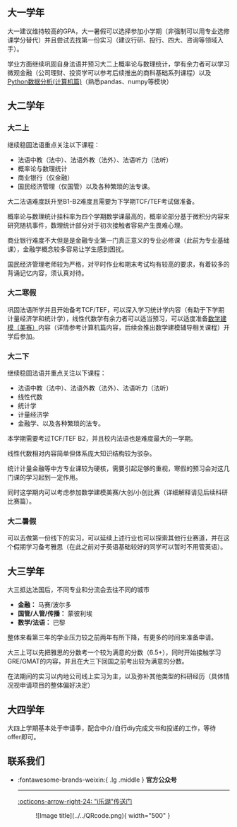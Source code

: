 

## **大一学年**
大一建议维持较高的GPA，大一暑假可以选择参加小学期（非强制可以用专业选修课学分替代）并且尝试去找第一份实习（建议行研、投行、四大、咨询等领域入手）。

学业方面继续巩固自身法语并预习大二上概率论与数理统计，学有余力者可以学习微观金融（公司理财、投资学可以参考后续推出的商科基础系列课程）以及[Python数据分析(计算机篇)](https://panospeng.github.io/xiuyuan.github.io/CS_BASE/Introduction2Programming/python/)（熟悉pandas、numpy等模块）

## **大二学年**
### **大二上** 
继续稳固法语重点关注以下课程：

- 法语中教（法中）、法语外教（法外）、法语听力（法听）
- 概率论与数理统计
- 商业银行（仅金融）
- 国民经济管理（仅国管）以及各种繁琐的法专课。

大二法语难度跃升至B1-B2难度且需要为下学期TCF/TEF考试做准备。

概率论与数理统计挂科率为四个学期数学课最高的，概率论部分基于微积分内容来研究随机事件，数理统计部分对于初次接触者容易产生畏难心理。

商业银行难度不大但是是金融专业第一门真正意义的专业必修课（此前为专业基础课），金融学概念较多容易让学生感到困扰。

国民经济管理老师较为严格，对平时作业和期末考试均有较高的要求，有着较多的背诵记忆内容，须认真对待。

### **大二寒假**
巩固法语所学并且开始备考TCF/TEF，可以深入学习统计学内容（有助于下学期计量经济学和统计学），线性代数学有余力者可以适当预习，可以适度准备[数学建模（美赛）](https://panospeng.github.io/xiuyuan.github.io/CS_BASE/Math_modeling/MCM/)内容（详情参考计算机篇内容，后续会推出数学建模辅导相关课程）开学后参加。

### **大二下** 
继续稳固法语并重点关注以下课程：

- 法语中教（法中）、法语外教（法外）、法语听力（法听）
- 线性代数
- 统计学
- 计量经济学
- 金融学、以及各种繁琐的法专。
  
本学期需要考过TCF/TEF B2，并且校内法语也是难度最大的一学期。

线性代数相对内容简单但体系庞大知识结构较为驳杂。

统计计量金融等中方专业课较为硬核，需要引起足够的重视，寒假的预习会对这几门课的学习起到一定作用。

同时这学期内可以考虑参加数学建模美赛/大创/小创比赛（详细解释请见后续科研比赛篇）。

### **大二暑假** 
可以去做第一份线下的实习，可以延续上述行业也可以探索其他行业赛道，并在这个假期学习备考雅思（在此之前对于英语基础较好的同学可以暂时不用管英语）。

## **大三学年**
大三抵达法国后，不同专业和分流会去往不同的城市

- **金融：** 马赛/波尔多
- **国管/人管/传播：** 蒙彼利埃
- **数学/法语：** 巴黎

整体来看第三年的学业压力较之前两年有所下降，有更多的时间来准备申请。

大三上可以先把雅思的分数考一个较为满意的分数（6.5+），同时开始接触学习GRE/GMAT的内容，并且在大三下回国之前考出较为满意的分数。

在法期间的实习以内地公司线上实习为主，以及弥补其他类型的科研经历（具体情况视申请项目的整体偏好决定）

## **大四学年**
大四上学期基本处于申请季，配合中介/自行diy完成文书和投递的工作，等待offer即可。


## **联系我们**
<div class="grid cards" markdown>

-   :fontawesome-brands-weixin:{ .lg .middle } __官方公众号__

    ---

    [:octicons-arrow-right-24: <a href="https://mp.weixin.qq.com/s/cN9UfU4qf2_02-FOgVKXTw" target="_blank"> "i乐湖"传送门 </a>](#)

    <figure markdown>
    ![Image title](../../QRcode.png){ width="500" }
    </figure>

</div>